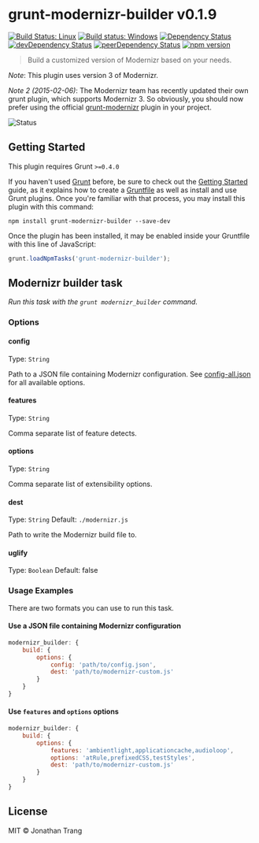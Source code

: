 # grunt-modernizr-builder v0.1.9

[![Build Status: Linux](https://travis-ci.org/jon301/grunt-modernizr-builder.svg?branch=master)](https://travis-ci.org/jon301/grunt-modernizr-builder) [![Build status: Windows](https://ci.appveyor.com/api/projects/status/8flhe7xy7n89akh8/branch/master?svg=true)](https://ci.appveyor.com/project/jon301/grunt-modernizr-builder/branch/master)
[![Dependency Status](https://david-dm.org/jon301/grunt-modernizr-builder.svg)](https://david-dm.org/jon301/grunt-modernizr-builder) [![devDependency Status](https://david-dm.org/jon301/grunt-modernizr-builder/dev-status.svg)](https://david-dm.org/jon301/grunt-modernizr-builder#info=devDependencies) [![peerDependency Status](https://david-dm.org/jon301/grunt-modernizr-builder/peer-status.svg)](https://david-dm.org/jon301/grunt-modernizr-builder#info=peerDependencies)
[![npm version](https://badge.fury.io/js/grunt-modernizr-builder.svg)](http://badge.fury.io/js/grunt-modernizr-builder)

> Build a customized version of Modernizr based on your needs.

*Note*: This plugin uses version 3 of Modernizr.

*Note 2 (2015-02-06)*: The Modernizr team has recently updated their own grunt plugin, which supports Modernizr 3.
So obviously, you should now prefer using the official [grunt-modernizr](https://github.com/modernizr/grunt-modernizr) plugin in your project.

![Status](https://img.shields.io/badge/status-deprecated-red.svg)

## Getting Started
This plugin requires Grunt `>=0.4.0`

If you haven't used [Grunt](http://gruntjs.com/) before, be sure to check out
the [Getting Started](http://gruntjs.com/getting-started) guide, as it explains
how to create a [Gruntfile](http://gruntjs.com/sample-gruntfile) as well as
install and use Grunt plugins. Once you're familiar with that process, you may
install this plugin with this command:

```shell
npm install grunt-modernizr-builder --save-dev
```

Once the plugin has been installed, it may be enabled inside your Gruntfile with
this line of JavaScript:

```js
grunt.loadNpmTasks('grunt-modernizr-builder');
```



## Modernizr builder task
_Run this task with the `grunt modernizr_builder` command._

### Options

#### config
Type: `String`

Path to a JSON file containing Modernizr configuration.
See [config-all.json](https://github.com/Modernizr/Modernizr/blob/master/lib/config-all.json) for all available options.

#### features
Type: `String`

Comma separate list of feature detects.

#### options
Type: `String`

Comma separate list of extensibility options.

####  dest
Type: `String`
Default: `./modernizr.js`

Path to write the Modernizr build file to.

####  uglify
Type: `Boolean`
Default: false

### Usage Examples

There are two formats you can use to run this task.

#### Use a JSON file containing Modernizr configuration

```js
modernizr_builder: {
    build: {
        options: {
            config: 'path/to/config.json',
            dest: 'path/to/modernizr-custom.js'
        }
    }
}
```

#### Use `features` and `options` options

```js
modernizr_builder: {
    build: {
        options: {
            features: 'ambientlight,applicationcache,audioloop',
            options: 'atRule,prefixedCSS,testStyles',
            dest: 'path/to/modernizr-custom.js'
        }
    }
}
```



## License

MIT © Jonathan Trang

